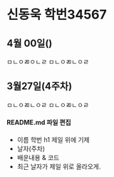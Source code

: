 # 신동욱 학번34567
## 4월 00일()
ㅁㄴㅇㄻㅇㄴㄹ
ㅁㄴㅇㄻㄴㅇㄹ

## 3월27일(4주차)
ㅁㄴㅇㄻㄴㅇㄹ
ㅁㄴㅇㄻㄴㅇㄹ

#### README.md 파일 편집
* 이름 학번 h1 제일 위에 기제
* 날자(주차)
* 배운내용 & 코드
* 최근 날자가 제일 위로 올라오게.

